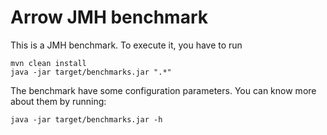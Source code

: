 # Arrow JMH benchmark
This is a JMH benchmark. To execute it, you have to run

```shell
mvn clean install
java -jar target/benchmarks.jar ".*"
```

The benchmark have some configuration parameters. You can know more about them
by running:

```shell
java -jar target/benchmarks.jar -h
```